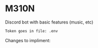 # M310N

Discord bot with basic features (music, etc) 

```sh
Token goes in file: .env
```
Changes to impliment: 
